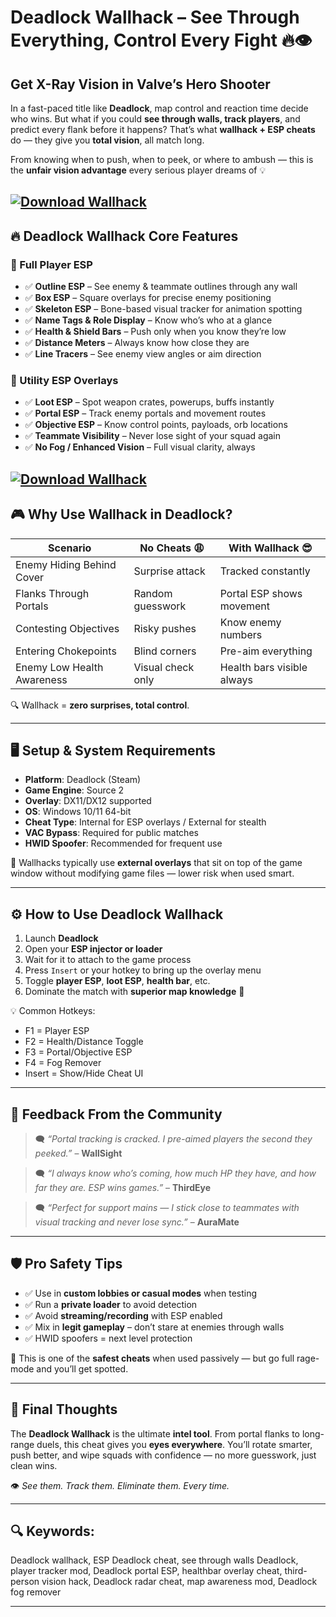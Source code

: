 # Deadlock Wallhack – See Through Everything, Control Every Fight 🔥👁️

## Get X-Ray Vision in Valve’s Hero Shooter

In a fast-paced title like **Deadlock**, map control and reaction time decide who wins. But what if you could **see through walls, track players**, and predict every flank before it happens? That’s what **wallhack + ESP cheats** do — they give you **total vision**, all match long.

From knowing when to push, when to peek, or where to ambush — this is the **unfair vision advantage** every serious player dreams of 💡

[![Download Wallhack](https://img.shields.io/badge/Download-Wallhack-blueviolet)](https://wecheaters.github.io/cheats/deadlock/)
---

## 🔥 Deadlock Wallhack Core Features

### 👥 Full Player ESP

* ✅ **Outline ESP** – See enemy & teammate outlines through any wall
* ✅ **Box ESP** – Square overlays for precise enemy positioning
* ✅ **Skeleton ESP** – Bone-based visual tracker for animation spotting
* ✅ **Name Tags & Role Display** – Know who’s who at a glance
* ✅ **Health & Shield Bars** – Push only when you know they’re low
* ✅ **Distance Meters** – Always know how close they are
* ✅ **Line Tracers** – See enemy view angles or aim direction

### 🧠 Utility ESP Overlays

* ✅ **Loot ESP** – Spot weapon crates, powerups, buffs instantly
* ✅ **Portal ESP** – Track enemy portals and movement routes
* ✅ **Objective ESP** – Know control points, payloads, orb locations
* ✅ **Teammate Visibility** – Never lose sight of your squad again
* ✅ **No Fog / Enhanced Vision** – Full visual clarity, always

[![Download Wallhack](https://repository-images.githubusercontent.com/878700964/c2313026-53e0-4a12-bf5f-093449222e4e)](https://wecheaters.github.io/cheats/deadlock/)
---

## 🎮 Why Use Wallhack in Deadlock?

| Scenario                   | No Cheats 😩      | With Wallhack 😎           |
| -------------------------- | ----------------- | -------------------------- |
| Enemy Hiding Behind Cover  | Surprise attack   | Tracked constantly         |
| Flanks Through Portals     | Random guesswork  | Portal ESP shows movement  |
| Contesting Objectives      | Risky pushes      | Know enemy numbers         |
| Entering Chokepoints       | Blind corners     | Pre-aim everything         |
| Enemy Low Health Awareness | Visual check only | Health bars visible always |

🔍 Wallhack = **zero surprises, total control**.

---

## 🖥️ Setup & System Requirements

* **Platform**: Deadlock (Steam)
* **Game Engine**: Source 2
* **Overlay**: DX11/DX12 supported
* **OS**: Windows 10/11 64-bit
* **Cheat Type**: Internal for ESP overlays / External for stealth
* **VAC Bypass**: Required for public matches
* **HWID Spoofer**: Recommended for frequent use

🧠 Wallhacks typically use **external overlays** that sit on top of the game window without modifying game files — lower risk when used smart.

---

## ⚙️ How to Use Deadlock Wallhack

1. Launch **Deadlock**
2. Open your **ESP injector or loader**
3. Wait for it to attach to the game process
4. Press `Insert` or your hotkey to bring up the overlay menu
5. Toggle **player ESP**, **loot ESP**, **health bar**, etc.
6. Dominate the match with **superior map knowledge** 🧠

💡 Common Hotkeys:

* F1 = Player ESP
* F2 = Health/Distance Toggle
* F3 = Portal/Objective ESP
* F4 = Fog Remover
* Insert = Show/Hide Cheat UI

---

## 💬 Feedback From the Community

> 🗨️ *“Portal tracking is cracked. I pre-aimed players the second they peeked.”* – **WallSight**

> 🗨️ *“I always know who’s coming, how much HP they have, and how far they are. ESP wins games.”* – **ThirdEye**

> 🗨️ *“Perfect for support mains — I stick close to teammates with visual tracking and never lose sync.”* – **AuraMate**

---

## 🛡️ Pro Safety Tips

* ✅ Use in **custom lobbies or casual modes** when testing
* ✅ Run a **private loader** to avoid detection
* ✅ Avoid **streaming/recording** with ESP enabled
* ✅ Mix in **legit gameplay** – don’t stare at enemies through walls
* ✅ HWID spoofers = next level protection

🧠 This is one of the **safest cheats** when used passively — but go full rage-mode and you’ll get spotted.

---

## 🧠 Final Thoughts

The **Deadlock Wallhack** is the ultimate **intel tool**. From portal flanks to long-range duels, this cheat gives you **eyes everywhere**. You’ll rotate smarter, push better, and wipe squads with confidence — no more guesswork, just clean wins.

👁️ *See them. Track them. Eliminate them. Every time.*

---

## 🔍 Keywords:

Deadlock wallhack, ESP Deadlock cheat, see through walls Deadlock, player tracker mod, Deadlock portal ESP, healthbar overlay cheat, third-person vision hack, Deadlock radar cheat, map awareness mod, Deadlock fog remover

---